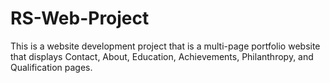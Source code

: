 # RS-Web-Project
This is a website development project that is a multi-page portfolio website that displays Contact, About, Education, Achievements, Philanthropy, and Qualification pages.
